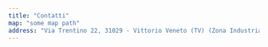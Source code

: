 ```yaml
---
title: "Contatti"
map: "some map path"
address: "Via Trentino 22, 31029 - Vittorio Veneto (TV) (Zona Industriale S. Giacomo di Veglia)"
---
```

